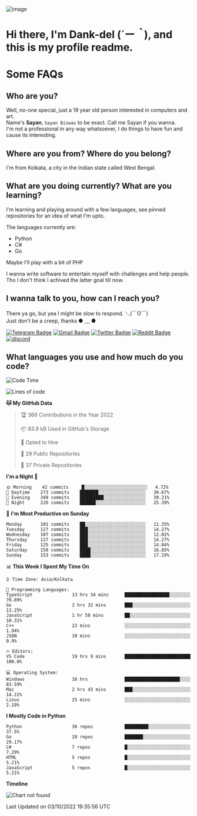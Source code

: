 ![image](https://user-images.githubusercontent.com/63096193/125182844-29f20800-e22f-11eb-8dc9-b0f2d29647bb.png)

# **Hi there, I'm Dank-del (*´ー｀*), and this is my profile readme.**
<!--  [![Profile views](https://gpvc.arturio.dev/dank-del)](https://github.com/dank-del) -->
# Some FAQs

## **Who are you?**

Well, no-one special, just a 19 year old person interested in computers and art. \
Name's **Sayan**, `Sayan Biswas` to be exact. Call me Sayan if you wanna. \
I'm not a professional in any way whatsoever, I do things to have fun and cause its interesting.

## **Where are you from? Where do you belong?**

I'm from Kolkata, a city in the Indian state called West Bengal.

## **What are you doing currently? What are you learning?**

I'm learning and playing around with a few languages, see pinned repositories for an idea of what I'm upto.

The languages currently are:

- Python
- C#
- Go

Maybe I'll play with a bit of PHP

I wanna write software to entertain myself with challenges and help people. \
Tho I don't think I achived the latter goal till now.

<!--## **Eww, I see a weeb profile.**

Can't help it, it's the best way to hide my face on this account
> Why do people hate weebs .-.

## **Cool, what more interests you?**

My interests are quite, weird. They're scattered all over the place. \
I've been fascinated by music and have studied it since the age of 6, I've performed on stage and on air but yeah now I've been away from that. I specialize in key instruments. \
Another thing that interests me is Media Production, aka, working with audio, video and broadcasting media.

> I just like art in general. also feeds the reason of me being obsessed with Japanese drawings (⋟ ﹏ ⋞)-->

## **I wanna talk to you, how can I reach you?**

There ya go, but yea I might be slow to respond. ＼(￣O￣) \
Just don't be a creep, thanks ● ﹏ ●

[![Telegram Badge](https://img.shields.io/badge/-dank_as_fuck-1ca0f1?style=flat-square&logo=telegram&logoColor=white&link=https://t.me/dank_as_fuck)](https://t.me/dank_as_fuck)
[![Gmail Badge](https://img.shields.io/badge/-sayan@asia.com-c14438?style=flat-square&logo=Gmail&logoColor=white&link=mailto:sayan@asia.com)](mailto:sayan@asia.com)
[![Twitter Badge](https://img.shields.io/twitter/follow/TheDankDel?style=social)](https://twitter.com/TheDankDel)
[![Reddit Badge](https://img.shields.io/reddit/user-karma/combined/dank_as_fuck_?style=social)](https://www.reddit.com/user/dank_as_fuck_/)
[![discord](https://discord-md-badge.vercel.app/api/shield/506536929152466945?style=social)](https://discordapp.com/users/506536929152466945)

## **What languages you use and how much do you code?**

<!--START_SECTION:waka-->
![Code Time](http://img.shields.io/badge/Code%20Time-801%20hrs-blue)

![Lines of code](https://img.shields.io/badge/From%20Hello%20World%20I%27ve%20Written-961%20Thousand%20lines%20of%20code-blue)

**🐱 My GitHub Data** 

> 🏆 366 Contributions in the Year 2022
 > 
> 📦 83.9 kB Used in GitHub's Storage 
 > 
> 💼 Opted to Hire
 > 
> 📜 29 Public Repositories 
 > 
> 🔑 37 Private Repositories  
 > 
**I'm a Night 🦉** 

```text
🌞 Morning    42 commits     █░░░░░░░░░░░░░░░░░░░░░░░░   4.72% 
🌆 Daytime    273 commits    ███████░░░░░░░░░░░░░░░░░░   30.67% 
🌃 Evening    349 commits    █████████░░░░░░░░░░░░░░░░   39.21% 
🌙 Night      226 commits    ██████░░░░░░░░░░░░░░░░░░░   25.39%

```
📅 **I'm Most Productive on Sunday** 

```text
Monday       101 commits    ██░░░░░░░░░░░░░░░░░░░░░░░   11.35% 
Tuesday      127 commits    ███░░░░░░░░░░░░░░░░░░░░░░   14.27% 
Wednesday    107 commits    ███░░░░░░░░░░░░░░░░░░░░░░   12.02% 
Thursday     127 commits    ███░░░░░░░░░░░░░░░░░░░░░░   14.27% 
Friday       125 commits    ███░░░░░░░░░░░░░░░░░░░░░░   14.04% 
Saturday     150 commits    ████░░░░░░░░░░░░░░░░░░░░░   16.85% 
Sunday       153 commits    ████░░░░░░░░░░░░░░░░░░░░░   17.19%

```


📊 **This Week I Spent My Time On** 

```text
⌚︎ Time Zone: Asia/Kolkata

💬 Programming Languages: 
TypeScript               13 hrs 34 mins      █████████████████░░░░░░░░   70.89% 
Go                       2 hrs 32 mins       ███░░░░░░░░░░░░░░░░░░░░░░   13.25% 
JavaScript               1 hr 58 mins        ██░░░░░░░░░░░░░░░░░░░░░░░   10.31% 
C++                      22 mins             ░░░░░░░░░░░░░░░░░░░░░░░░░   1.94% 
JSON                     10 mins             ░░░░░░░░░░░░░░░░░░░░░░░░░   0.9%

🔥 Editors: 
VS Code                  19 hrs 9 mins       █████████████████████████   100.0%

💻 Operating System: 
Windows                  16 hrs              █████████████████████░░░░   83.59% 
Mac                      2 hrs 43 mins       ███░░░░░░░░░░░░░░░░░░░░░░   14.22% 
Linux                    25 mins             ░░░░░░░░░░░░░░░░░░░░░░░░░   2.19%

```

**I Mostly Code in Python** 

```text
Python                   36 repos            █████████░░░░░░░░░░░░░░░░   37.5% 
Go                       28 repos            ███████░░░░░░░░░░░░░░░░░░   29.17% 
C#                       7 repos             █░░░░░░░░░░░░░░░░░░░░░░░░   7.29% 
HTML                     5 repos             █░░░░░░░░░░░░░░░░░░░░░░░░   5.21% 
JavaScript               5 repos             █░░░░░░░░░░░░░░░░░░░░░░░░   5.21%

```


**Timeline**

![Chart not found](https://raw.githubusercontent.com/Dank-del/Dank-del/main/charts/bar_graph.png) 


 Last Updated on 03/10/2022 19:35:56 UTC
<!--END_SECTION:waka-->

<!--## **Can I stalk your spotify?**

Um sure.

![OwO Spotify](https://spotify-recently-played-readme.vercel.app/api?user=31fdrsslnr7nvq4ytqwtw7c4rxfm&count=5)-->
